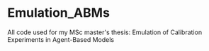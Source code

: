 # Emulation_ABMs
All code used for my MSc master's thesis: Emulation of Calibration Experiments in Agent-Based Models
